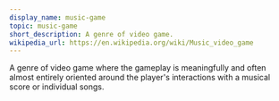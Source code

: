 ```yaml
---
display_name: music-game
topic: music-game
short_description: A genre of video game.
wikipedia_url: https://en.wikipedia.org/wiki/Music_video_game
---
```

A genre of video game where the gameplay is meaningfully and often almost entirely oriented around the player's interactions with a musical score or individual songs.